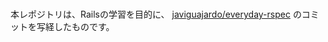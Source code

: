 #
本レポジトリは、Railsの学習を目的に、
[javiguajardo/everyday-rspec](https://github.com/javiguajardo/everyday-rspec) のコミットを写経したものです。